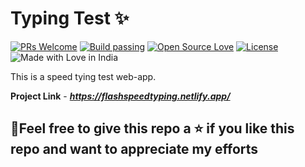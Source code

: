 # Typing Test ✨

[![PRs Welcome](https://img.shields.io/badge/PRs-welcome-brightgreen.svg?style=flat-square)](https://flashspeedtyping.netlify.app/)&nbsp;[![Build passing](https://img.shields.io/badge/Build-Passing-brightgreen.svg?style=flat-square)](https://flashspeedtyping.netlify.app/)&nbsp;[![Open Source Love](https://badges.frapsoft.com/os/v1/open-source.svg?v=102)](https://flashspeedtyping.netlify.app/)&nbsp;[![License](https://img.shields.io/badge/license-MIT-brightgreen)](https://flashspeedtyping.netlify.app/)&nbsp;![Made with Love in India](https://madewithlove.org.in/badge.svg)

This is a speed tying test web-app. 

**Project Link** - ***https://flashspeedtyping.netlify.app/***

## 🤩Feel free to give this repo a ⭐ if you like this repo and want to appreciate my efforts

